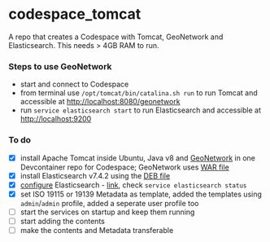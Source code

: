 # codespace_tomcat
A repo that creates a Codespace with Tomcat, GeoNetwork and Elasticsearch. This needs > 4GB RAM to run.

### Steps to use GeoNetwork
- start and connect to Codespace
- from terminal use `/opt/tomcat/bin/catalina.sh run` to run Tomcat and accessible at [http://localhost:8080/geonetwork](http://localhost:8080/geonetwork)
- run `service elasticsearch start` to run Elasticsearch and accessible at [http://localhost:9200](http://localhost:9200)

### To do
- [x] install Apache Tomcat inside Ubuntu, Java v8 and [GeoNetwork](https://geonetwork-opensource.org/manuals/trunk/en/overview/index.html) in one Devcontainer repo for Codespace; GeoNetwork uses [WAR file](https://geonetwork-opensource.org/manuals/trunk/en/install-guide/installing-from-war-file.html)
- [x] install Elasticsearch v7.4.2 using the [DEB file](https://www.elastic.co/downloads/elasticsearch)
- [x] [configure](https://www.digitalocean.com/community/tutorials/how-to-install-and-configure-elasticsearch-on-ubuntu-20-04) Elasticsearch - [link](https://geonetwork-opensource.org/manuals/trunk/en/install-guide/installing-index.html), check `service elasticsearch status`
- [x] set ISO 19115 or 19139 Metadata as template, added the templates using `admin`/`admin` profile, added a seperate user profile too
- [ ] start the services on startup and keep them running
- [ ] start adding the contents
- [ ] make the contents and Metadata transferable
